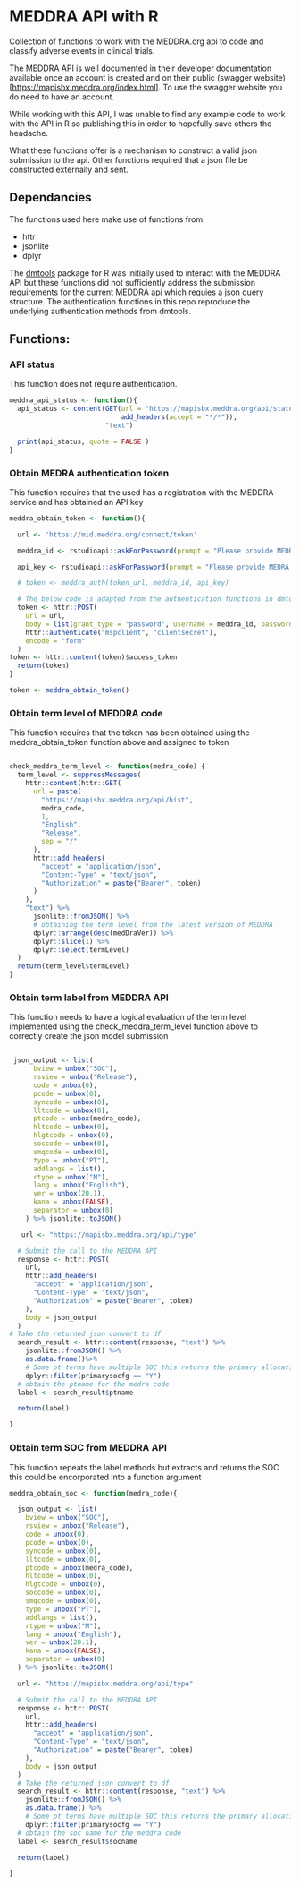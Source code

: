 # MEDDRA API with R

Collection of functions to work with the MEDDRA.org api to code and classify adverse events in clinical trials.

The MEDDRA API is well documented in their developer documentation available once an account is created and on their public (swagger website)[https://mapisbx.meddra.org/index.html]. To use the swagger website you do need to have an account.

While working with this API, I was unable to find any example code to work with the API in R so publishing this in order to hopefully save others the headache.

What these functions offer is a mechanism to construct a valid json submission to the api. Other functions required that a json file be constructed externally and sent.

## Dependancies
The functions used here make use of functions from:
- httr
- jsonlite
- dplyr

The [dmtools](https://github.com/KonstantinRyabov/dmtools/tree/62d753239cf54eb6beee8da02606477f9b447130) package for R was initially used to interact with the MEDDRA API but these functions did not sufficiently address the submission requirements for the current MEDDRA api which requies a json query structure. The authentication functions in this repo reproduce the underlying authentication methods from dmtools.

## Functions:


### API status

This function does not require authentication.

```r
meddra_api_status <- function(){
  api_status <- content(GET(url = "https://mapisbx.meddra.org/api/status",
                            add_headers(accept = "*/*")),
                        "text")

  print(api_status, quote = FALSE )
}

```

### Obtain MEDRA authentication token

This function requires that the used has a registration with the MEDDRA service and has obtained an API key

```r
meddra_obtain_token <- function(){

  url <- 'https://mid.meddra.org/connect/token'

  meddra_id <- rstudioapi::askForPassword(prompt = "Please provide MEDRA USER ID")

  api_key <- rstudioapi::askForPassword(prompt = "Please provide MEDRA API Key")

  # token <- meddra_auth(token_url, meddra_id, api_key)

  # The below code is adapted from the authentication functions in dmtools
  token <- httr::POST(
    url = url,
    body = list(grant_type = "password", username = meddra_id, password = api_key, scope = "meddraapi"),
    httr::authenticate("mspclient", "clientsecret"),
    encode = "form"
  )
token <- httr::content(token)$access_token
  return(token)
}

token <- meddra_obtain_token()
```

### Obtain term level of MEDDRA code

This function requires that the token has been obtained using the meddra_obtain_token function above and assigned to token

```r

check_meddra_term_level <- function(medra_code) {
  term_level <- suppressMessages(
    httr::content(httr::GET(
      url = paste(
        "https://mapisbx.meddra.org/api/hist",
        medra_code,
        1,
        "English",
        "Release",
        sep = "/"
      ),
      httr::add_headers(
        "accept" = "application/json",
        "Content-Type" = "text/json",
        "Authorization" = paste("Bearer", token)
      )
    ),
    "text") %>%
      jsonlite::fromJSON() %>%
      # obtaining the term level from the latest version of MEDDRA
      dplyr::arrange(desc(medDraVer)) %>%
      dplyr::slice(1) %>%
      dplyr::select(termLevel)
  )
  return(term_level$termLevel)
}
```

### Obtain term label from MEDDRA API

This function needs to have a logical evaluation of the term level implemented using the check_meddra_term_level function above to correctly create the json model submission

```r

 json_output <- list(
      bview = unbox("SOC"),
      rsview = unbox("Release"),
      code = unbox(0),
      pcode = unbox(0),
      syncode = unbox(0),
      lltcode = unbox(0),
      ptcode = unbox(medra_code),
      hltcode = unbox(0),
      hlgtcode = unbox(0),
      soccode = unbox(0),
      smqcode = unbox(0),
      type = unbox("PT"),
      addlangs = list(),
      rtype = unbox("M"),
      lang = unbox("English"),
      ver = unbox(20.1),
      kana = unbox(FALSE),
      separator = unbox(0)
    ) %>% jsonlite::toJSON()

   url <- "https://mapisbx.meddra.org/api/type"

  # Submit the call to the MEDDRA API
  response <- httr::POST(
    url,
    httr::add_headers(
      "accept" = "application/json",
      "Content-Type" = "text/json",
      "Authorization" = paste("Bearer", token)
    ),
    body = json_output
  )
# Take the returned json convert to df
  search_result <- httr::content(response, "text") %>%
    jsonlite::fromJSON() %>%
    as.data.frame()%>%
    # Some pt terms have multiple SOC this returns the primary allocation
    dplyr::filter(primarysocfg == "Y")
  # obtain the ptname for the medra code
  label <- search_result$ptname

  return(label)

}
```


### Obtain term SOC from MEDDRA API

This function repeats the label methods but extracts and returns the SOC this could be encorporated into a function argument

```r
meddra_obtain_soc <- function(medra_code){

  json_output <- list(
    bview = unbox("SOC"),
    rsview = unbox("Release"),
    code = unbox(0),
    pcode = unbox(0),
    syncode = unbox(0),
    lltcode = unbox(0),
    ptcode = unbox(medra_code),
    hltcode = unbox(0),
    hlgtcode = unbox(0),
    soccode = unbox(0),
    smqcode = unbox(0),
    type = unbox("PT"),
    addlangs = list(),
    rtype = unbox("M"),
    lang = unbox("English"),
    ver = unbox(20.1),
    kana = unbox(FALSE),
    separator = unbox(0)
  ) %>% jsonlite::toJSON()

  url <- "https://mapisbx.meddra.org/api/type"

  # Submit the call to the MEDDRA API
  response <- httr::POST(
    url,
    httr::add_headers(
      "accept" = "application/json",
      "Content-Type" = "text/json",
      "Authorization" = paste("Bearer", token)
    ),
    body = json_output
  )
  # Take the returned json convert to df
  search_result <- httr::content(response, "text") %>%
    jsonlite::fromJSON() %>%
    as.data.frame() %>%
    # Some pt terms have multiple SOC this returns the primary allocation
    dplyr::filter(primarysocfg == "Y")
  # obtain the soc name for the meddra code
  label <- search_result$socname

  return(label)

}
```
